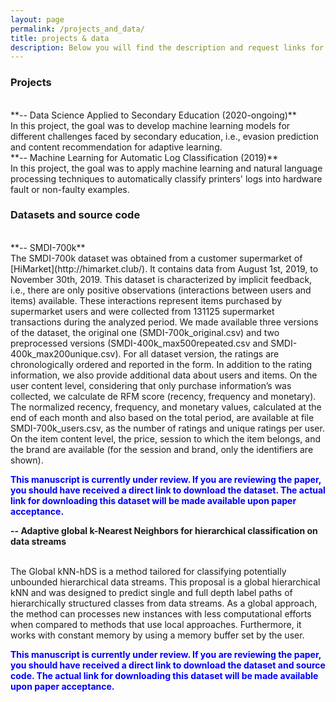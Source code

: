 ```yaml
---
layout: page
permalink: /projects_and_data/
title: projects & data
description: Below you will find the description and request links for datasets used in my research.
---
```


<h3 class="year">Projects</h3>

<br/>
**-- Data Science Applied to Secondary Education (2020-ongoing)**
<br/>
In this project, the goal was to develop machine learning models for different
challenges faced by secondary education, i.e., evasion prediction and content
recommendation for adaptive learning.

<br/>
**-- Machine Learning for Automatic Log Classification (2019)**
<br/>
In this project, the goal was to apply machine learning and natural language
processing techniques to automatically classify printers' logs into hardware
fault or non-faulty examples.


<h3 class="year">Datasets and source code</h3>
<br/>
**-- SMDI-700k**
<br/>
The SMDI-700k dataset was obtained from a customer supermarket of [HiMarket](http://himarket.club/).
It contains data from August 1st, 2019, to November 30th, 2019.
This dataset is characterized by implicit feedback, i.e., there are only positive observations (interactions between users and items) available.
These interactions represent items purchased by supermarket users and were collected from 131125 supermarket transactions during the analyzed period.
We made available three versions of the dataset, the original one (SMDI-700k_original.csv) and two preprocessed versions (SMDI-400k_max500repeated.csv and SMDI-400k_max200unique.csv).
For all dataset version, the ratings are chronologically ordered and reported in the <user; item; rating; timestamp> form.
In addition to the rating information, we also provide additional data about users and items.
On the user content level, considering that only purchase information’s was collected, we calculate de RFM score (recency, frequency and monetary).
The normalized recency, frequency, and monetary values, calculated at the end of each month and also based on the total period, are available at file SMDI-700k_users.csv, as the number of ratings and unique ratings per user.
On the item content level, the price, session to which the item belongs, and the brand are available (for the session and brand, only the identifiers are shown).

<span style="color:blue">**This manuscript is currently under review. If you are reviewing the paper, you should have received a direct link to download the dataset. The actual link for downloading this dataset will be made available upon paper acceptance.**</span>


**-- Adaptive global k-Nearest Neighbors for hierarchical classification on data streams**

<br/>
The Global kNN-hDS is a method tailored for classifying potentially unbounded hierarchical data streams.
This proposal is a global hierarchical kNN and was designed to predict single and full depth label paths of hierarchically structured classes from data streams.
As a global approach, the method can processes new instances with less computational efforts when compared to methods that use local approaches. Furthermore, it works with constant memory by using a memory buffer set by the user.


<span style="color:blue">**This manuscript is currently under review. If you are reviewing the paper, you should have received a direct link to download the dataset and source code. The actual link for downloading this dataset will be made available upon paper acceptance.**</span>
